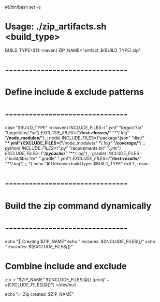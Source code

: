 #!/bin/bash
set -e

# Usage: ./zip_artifacts.sh <build_type>
BUILD_TYPE=${1:-maven}
ZIP_NAME="artifact_${BUILD_TYPE}.zip"

# -------------------------------
# Define include & exclude patterns
# -------------------------------
case "$BUILD_TYPE" in
  maven)
    INCLUDE_FILES=("*.yml" "target/*.?ar" "target/libs/*.?ar")
    EXCLUDE_FILES=("**/test-classes/**" "**/*.log" "**/node_modules/**")
    ;;
  node)
    INCLUDE_FILES=("package*.json" "dist/**" "*.yml")
    EXCLUDE_FILES=("**/node_modules/**" "**/*.log" "**/coverage/**")
    ;;
  python)
    INCLUDE_FILES=("*.py" "requirements.txt" "*.yml")
    EXCLUDE_FILES=("**/__pycache__/**" "**/*.log")
    ;;
  gradle)
    INCLUDE_FILES=("build/libs/*.?ar" "*.gradle" "*.yml")
    EXCLUDE_FILES=("**/test-results/**" "**/*.log")
    ;;
  *)
    echo "❌ Unknown build type: $BUILD_TYPE"
    exit 1
    ;;
esac

# -------------------------------
# Build the zip command dynamically
# -------------------------------
echo "🔹 Creating $ZIP_NAME"
echo "   Includes: ${INCLUDE_FILES[*]}"
echo "   Excludes: ${EXCLUDE_FILES[*]}"

# Combine include and exclude
zip -r "$ZIP_NAME" ${INCLUDE_FILES[@]} $(printf ' -x %s' "${EXCLUDE_FILES[@]}") >/dev/null

echo "✅ Zip created: $ZIP_NAME"
